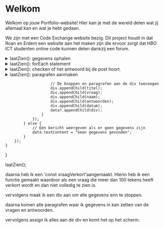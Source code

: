 # Welkom

Welkom op jouw Portfolio-website! Hier kan je met de wereld delen wat jij allemaal kan en wat je hebt gedaan.

We zijn met een Code Exchange website bezig.
Dit project houdt in dat Roan en Erdem een website aan het maken zijn die ervoor zorgt dat HBO ICT studenten online code kunnen delen dankzij een forum.

<details>
  <summary>laatZien(): gegevens ophalen</summary>


//////////vragen op scherm laten zien
// Het element waarin de gegevens worden weergegeven selecteren
const data: HTMLElement | null = document.getElementById("data");

async function laatZien(): Promise<void> {
     De gegevens uit de database ophalen
    const posts: any[] | undefined = await runQuery("SELECT * FROM posts");
    const antwoorden: any[] | undefined = await runQuery("SELECT * FROM answers");
    const users: any[] | undefined = await runQuery("SELECT * FROM user");


    # in Bovenstaande functie haal ik eerst alle gegevens op uit de database tabellen : 'post', 'answers' en 'user'. 
</details>

</details>
<details>
<summary>laatZien(): forEach statement</summary>
<code>
    // De gegevens weergeven in de div
    if (posts && posts.length > 0) {
        posts.forEach((post: any) => {
            // Variabele hernoemen om conflicten te voorkomen
            if (antwoorden && antwoorden.length > 0) {
                antwoorden.forEach((answer: any) => {     </code>```

Na dat ik dat heb gedaan maak ik een forEach statement die ervoor zorgt dat ik de gegevens ophaal en dan op het scherm kan laten zien.
Dit doe ik door eerst door Post te loopen en vervolgens door answers.

 </details> 
<details>
<summary>laatZien(): checken of het antwoord bij de post hoort.</summary>
                <code>    // Controleren of het antwoord is gekoppeld aan de huidige vraag
                    if (answer.vraag_id === post.id) {
                        const div: HTMLElement | null = document.createElement("div");
                        div.className = "allepost";</code>
````
Hier checkt de if statement of uit de tabel answers de row "vraag.id" gelijk staat aan 'post.id' als dat zo is maakt die een div aan.   ``                    
</details>

<details>
<summary>laatZien(): paragrafen aanmaken</summary>

                        <code>// Een paragraaf om de naam van het uitje weer te geven
                        const titel: HTMLElement | null = document.createElement("a");
                        titel.id = "postTitel";
                        titel.href = `post.html?id=${post.id}`;
                        titel.textContent = `${post.titel}`;

                        // Een paragraaf om de prijs van het uitje weer te geven
<details>
<summary>laatZien(): tekst verkorten

                        const vraag: HTMLElement | null = document.createElement("p");
                        vraag.id = "postVraag";
                        const vraagVerkort: any = post.vraag.length > 100 ? post.vraag.substring(0, 100) + "...": post.vraag;
                        vraag.textContent = `Vraag: ${vraagVerkort}` ;
                        vraag.style.marginLeft = "10px";
                        vraag.style.color = "black";
</details>
                        // Extra code gebaseerd op antwoorden
                        const antwoorden: HTMLElement | null = document.createElement("p");
                        antwoorden.id = "answerText";
                        antwoorden.textContent = `Antwoord: ${answer.antwoord}`;
                        antwoorden.style.marginLeft = "10px";
                        antwoorden.style.color = "black";

                        // Gebruikersinformatie ophalen op basis van user_id
                        const user: any = users.find((u) => u.id === post.user_id);
                        const userName: any = user ? user.username : "Unknown";

                        // Een paragraaf om de prijs van het uitje weer te geven
                        const naam: HTMLElement | null = document.createElement("p");
                        naam.id = "postNaam";
                        naam.textContent = `Naam van vraagsteller: ${userName}`;
                        naam.style.marginLeft = "10px";
                        naam.style.color = "black";

                        // Een paragraaf om de prijs van het uitje weer te geven
                        const datum: HTMLElement | null = document.createElement("p");
                        datum.id = "postTijd";
                        datum.textContent = `datum van vraag: ${post.tijd}`;
                        datum.style.marginLeft = "10px";
                        datum.style.color = "black";</code>
In bovenstaande functie maakt die paragrafen aan met de gegevens die in de database staan.                        
</details>

                        // De knoppen en paragrafen aan de div toevoegen
                        div.appendChild(titel);
                        div.appendChild(vraag);
                        div.appendChild(naam);
                        div.appendChild(antwoorden);
                        div.appendChild(datum);
                        data?.appendChild(div);
                    }
                });
            } else {
                // Een bericht weergeven als er geen gegevens zijn
                data.textContent = "Geen gegevens gevonden";
            }
        });
    }
}

laatZien();



daarna heb ik een 'const vraagVerkort'aangemaakt. Hierin heb ik een functie gemaakt waardoor als een vraag die meer dan 100 tekens heeft verkort wordt en dan niet volledig te zien is.

vervolgens maak ik een div aan om alle gegevens erin te stoppen.

daarna komen alle paragrafen waar ik gegevens in kan zetten van de vragen en antwoorden.

vervolgens assign ik alles aan de div en komt het op het scherm.

